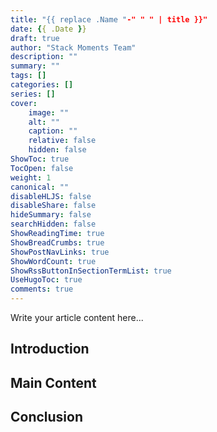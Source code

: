 ```yaml
---
title: "{{ replace .Name "-" " " | title }}"
date: {{ .Date }}
draft: true
author: "Stack Moments Team"
description: ""
summary: ""
tags: []
categories: []
series: []
cover:
    image: ""
    alt: ""
    caption: ""
    relative: false
    hidden: false
ShowToc: true
TocOpen: false
weight: 1
canonical: ""
disableHLJS: false
disableShare: false
hideSummary: false
searchHidden: false
ShowReadingTime: true
ShowBreadCrumbs: true
ShowPostNavLinks: true
ShowWordCount: true
ShowRssButtonInSectionTermList: true
UseHugoToc: true
comments: true
---
```


Write your article content here...

<!--more-->

## Introduction

## Main Content

## Conclusion
